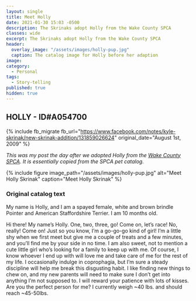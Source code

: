 ```yaml
---
layout: single
title: Meet Holly
date: 2021-01-30 15:03 -0500
description: The Skrinaks adopt Holly from the Wake County SPCA
classes: wide
excerpt: The Skrinaks adopt Holly from the Wake County SPCA
header:
  overlay_image: "/assets/images/holly-pup.jpg"
  caption: The catalog image for Holly before her adaption
image: 
category: 
  - Personal
tags: 
  - Story-telling
published: true
hidden: true
---
```


## HOLLY - ID#A054700

{% include fb_migrate fb_url="https://www.facebook.com/notes/kyle-skrinak/new-skrinak-addition/131859026624" original_date="August 1st, 2009" %}

*This was my post the day after we adopted Holly from the <a href="https://spcawake.org">Wake County SPCA</a>. It is essentially copied from the SPCA pet catalog.*

{% include figure image_path="/assets/images/holly-pup.jpg" alt="Meet Holly Skrinak" caption="Meet Holly Skrinak" %}

### Original catalog text

My name is Holly, and I am a spayed female, white and brown brindle Pointer and American Staffordshire Terrier. I am 10 months old.

Hi there! My name’s Holly. One, two, three, go! Come on, let’s race! No, really! Come on! Just so you know, I’m a go-go-go kind of girl! I’m a little shy when we first meet but give me a couple of treats and a few minutes, and you’ll find me by your side in no time. I am also sweet, not to mention a cute little girl who’s looking for a family to keep up with me. Of course, I know whoever I end up with will love me and take care of me for the rest of my life. I occasionally indulge in coprophagia, but I’m sure a steady discipline will help me break this disgusting habit. I like finding new things to chew on, and my new parents will need to make sure I don’t get into anything I’m not supposed to. I will reward your patience with lots of kisses. Are you the perfect person for me? I currently weigh ~40 lbs. and should reach ~45-50lbs.
